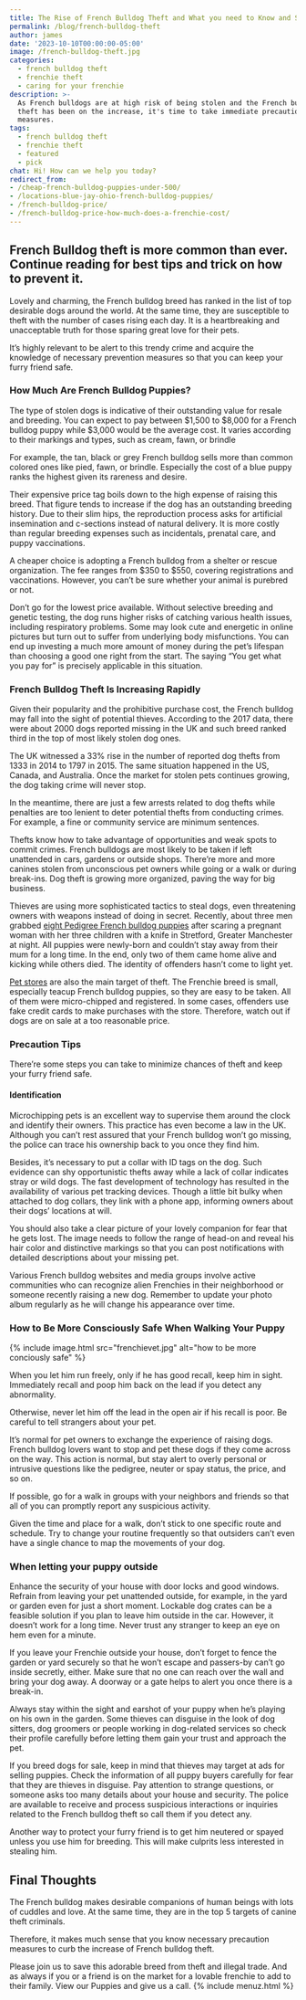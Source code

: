 ```yaml
---
title: The Rise of French Bulldog Theft and What you need to Know and Solve
permalink: /blog/french-bulldog-theft
author: james
date: '2023-10-10T00:00:00-05:00'
image: /french-bulldog-theft.jpg
categories:
  - french bulldog theft
  - frenchie theft
  - caring for your frenchie
description: >-
  As French bulldogs are at high risk of being stolen and the French bulldog
  theft has been on the increase, it's time to take immediate precaution
  measures.
tags:
  - french bulldog theft
  - frenchie theft
  - featured
  - pick
chat: Hi! How can we help you today?
redirect_from: 
- /cheap-french-bulldog-puppies-under-500/
- /locations-blue-jay-ohio-french-bulldog-puppies/
- /french-bulldog-price/
- /french-bulldog-price-how-much-does-a-frenchie-cost/
---
```

## French Bulldog theft is more common than ever. Continue reading for best tips and trick on how to prevent it.

Lovely and charming, the French bulldog breed has ranked in the list of top desirable dogs around the world. At the same time, they are susceptible to theft with the number of cases rising each day. It is a heartbreaking and unacceptable truth for those sparing great love for their pets.

It’s highly relevant to be alert to this trendy crime and acquire the knowledge of necessary prevention measures so that you can keep your furry friend safe.

### How Much Are French Bulldog Puppies?

The type of stolen dogs is indicative of their outstanding value for resale and breeding. You can expect to pay between $1,500 to $8,000 for a French bulldog puppy while $3,000 would be the average cost. It varies according to their markings and types, such as cream, fawn, or brindle

For example, the tan, black or grey French bulldog sells more than common colored ones like pied, fawn, or brindle. Especially the cost of a blue puppy ranks the highest given its rareness and desire.

Their expensive price tag boils down to the high expense of raising this breed. That figure tends to increase if the dog has an outstanding breeding history. Due to their slim hips, the reproduction process asks for artificial insemination and c-sections instead of natural delivery. It is more costly than regular breeding expenses such as incidentals, prenatal care, and puppy vaccinations.

A cheaper choice is adopting a French bulldog from a shelter or rescue organization. The fee ranges from $350 to $550, covering registrations and vaccinations. However, you can’t be sure whether your animal is purebred or not.

Don’t go for the lowest price available. Without selective breeding and genetic testing, the dog runs higher risks of catching various health issues, including respiratory problems. Some may look cute and energetic in online pictures but turn out to suffer from underlying body misfunctions. You can end up investing a much more amount of money during the pet’s lifespan than choosing a good one right from the start. The saying “You get what you pay for” is precisely applicable in this situation.

### French Bulldog Theft Is Increasing Rapidly

Given their popularity and the prohibitive purchase cost, the French bulldog may fall into the sight of potential thieves. According to the 2017 data, there were about 2000 dogs reported missing in the UK and such breed ranked third in the top of most likely stolen dog ones.

The UK witnessed a 33% rise in the number of reported dog thefts from 1333 in 2014 to 1797 in 2015. The same situation happened in the US, Canada, and Australia. Once the market for stolen pets continues growing, the dog taking crime will never stop.

In the meantime, there are just a few arrests related to dog thefts while penalties are too lenient to deter potential thefts from conducting crimes. For example, a fine or community service are minimum sentences.

Thefts know how to take advantage of opportunities and weak spots to commit crimes. French bulldogs are most likely to be taken if left unattended in cars, gardens or outside shops. There’re more and more canines stolen from unconscious pet owners while going or a walk or during break-ins. Dog theft is growing more organized, paving the way for big business.

Thieves are using more sophisticated tactics to steal dogs, even threatening owners with weapons instead of doing in secret. Recently, about three men grabbed [eight Pedigree French bulldog puppies](https://www.bbc.com/news/uk-england-manchester-45963787) after scaring a pregnant woman with her three children with a knife in Stretford, Greater Manchester at night. All puppies were newly-born and couldn’t stay away from their mum for a long time. In the end, only two of them came home alive and kicking while others died. The identity of offenders hasn’t come to light yet.

[Pet stores](https://www.wfmynews2.com/article/life/pets/why-are-french-bulldog-puppies-a-target-for-thieves/83-618249469) are also the main target of theft. The Frenchie breed is small, especially teacup French bulldog puppies, so they are easy to be taken. All of them were micro-chipped and registered. In some cases, offenders use fake credit cards to make purchases with the store. Therefore, watch out if dogs are on sale at a too reasonable price.

### Precaution Tips

There’re some steps you can take to minimize chances of theft and keep your furry friend safe.

#### Identification

Microchipping pets is an excellent way to supervise them around the clock and identify their owners. This practice has even become a law in the UK. Although you can’t rest assured that your French bulldog won’t go missing, the police can trace his ownership back to you once they find him.

Besides, it’s necessary to put a collar with ID tags on the dog. Such evidence can shy opportunistic thefts away while a lack of collar indicates stray or wild dogs. The fast development of technology has resulted in the availability of various pet tracking devices. Though a little bit bulky when attached to dog collars, they link with a phone app, informing owners about their dogs’ locations at will.

You should also take a clear picture of your lovely companion for fear that he gets lost. The image needs to follow the range of head-on and reveal his hair color and distinctive markings so that you can post notifications with detailed descriptions about your missing pet.

Various French bulldog websites and media groups involve active communities who can recognize alien Frenchies in their neighborhood or someone recently raising a new dog. Remember to update your photo album regularly as he will change his appearance over time.

### How to Be More Consciously Safe When Walking Your Puppy

{% include image.html src="frenchievet.jpg" alt="how to be more conciously safe" %}

When you let him run freely, only if he has good recall, keep him in sight. Immediately recall and poop him back on the lead if you detect any abnormality.

Otherwise, never let him off the lead in the open air if his recall is poor. Be careful to tell strangers about your pet.

It’s normal for pet owners to exchange the experience of raising dogs. French bulldog lovers want to stop and pet these dogs if they come across on the way. This action is normal, but stay alert to overly personal or intrusive questions like the pedigree, neuter or spay status, the price, and so on.

If possible, go for a walk in groups with your neighbors and friends so that all of you can promptly report any suspicious activity.

Given the time and place for a walk, don’t stick to one specific route and schedule. Try to change your routine frequently so that outsiders can’t even have a single chance to map the movements of your dog.

### When letting your puppy outside

Enhance the security of your house with door locks and good windows. Refrain from leaving your pet unattended outside, for example, in the yard or garden even for just a short moment. Lockable dog crates can be a feasible solution if you plan to leave him outside in the car. However, it doesn’t work for a long time. Never trust any stranger to keep an eye on hem even for a minute.

If you leave your Frenchie outside your house, don’t forget to fence the garden or yard securely so that he won’t escape and passers-by can’t go inside secretly, either. Make sure that no one can reach over the wall and bring your dog away. A doorway or a gate helps to alert you once there is a break-in.

Always stay within the sight and earshot of your puppy when he’s playing on his own in the garden. Some thieves can disguise in the look of dog sitters, dog groomers or people working in dog-related services so check their profile carefully before letting them gain your trust and approach the pet.

If you breed dogs for sale, keep in mind that thieves may target at ads for selling puppies. Check the information of all puppy buyers carefully for fear that they are thieves in disguise. Pay attention to strange questions, or someone asks too many details about your house and security. The police are available to receive and process suspicious interactions or inquiries related to the French bulldog theft so call them if you detect any.

Another way to protect your furry friend is to get him neutered or spayed unless you use him for breeding. This will make culprits less interested in stealing him.

## Final Thoughts

The French bulldog makes desirable companions of human beings with lots of cuddles and love. At the same time, they are in the top 5 targets of canine theft criminals.

Therefore, it makes much sense that you know necessary precaution measures to curb the increase of French bulldog theft.

Please join us to save this adorable breed from theft and illegal trade. And as always if you or a friend is on the market for a lovable frenchie to add to their family. View our Puppies and give us a call.
{% include menuz.html %}